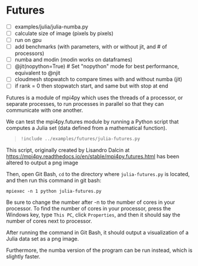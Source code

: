 # Futures

- [ ] examples/julia/julia-numba.py
- [ ] calculate size of image (pixels by pixels)
- [ ] run on gpu
- [ ] add benchmarks (with parameters, with or without jit, and # of processors)
- [ ] numba and modin (modin works on dataframes) 
- [ ] @jit(nopython=True) # Set "nopython" mode for best performance, equivalent to @njit
- [ ] cloudmesh stopwatch to compare times with and without numba (jit)
- [ ] if rank = 0 then stopwatch start, and same but with stop at end

Futures is a module of mpi4py which uses the threads of a processor, or separate processes, to run processes in parallel so that they can communicate with one another.

We can test the mpi4py.futures module by running a Python script that computes a Julia set (data defined from a mathematical function).

> ``` python
> !include ../examples/futures/julia-futures.py
> ```

This script, originally created by Lisandro Dalcin at 
https://mpi4py.readthedocs.io/en/stable/mpi4py.futures.html
has been altered to output a png image

Then, open Git Bash, `cd` to the directory where `julia-futures.py` is located, and then run this command in git bash:

`mpiexec -n 1 python julia-futures.py`

Be sure to change the number after -n to the number of cores in your processor. To find the number of cores in your processor, press the Windows key, type
`This PC`, click `Properties`, and then it should say the number of cores next to processor.

After running the command in Git Bash, it should output a visualization of a Julia data set as a png image.

Furthermore, the numba version of the program can be run instead, which is slightly faster.


                
